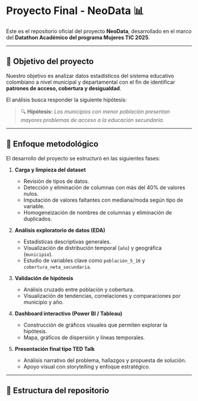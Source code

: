 # Proyecto Final - NeoData 📊

Este es el repositorio oficial del proyecto **NeoData**, desarrollado en el marco del **Datathon Académico del programa Mujeres TIC 2025**.

---

## 🎯 Objetivo del proyecto

Nuestro objetivo es analizar datos estadísticos del sistema educativo colombiano a nivel municipal y departamental con el fin de identificar **patrones de acceso, cobertura y desigualdad**.

El análisis busca responder la siguiente hipótesis:

> 🔍 **Hipótesis:** *Los municipios con menor población presentan mayores problemas de acceso a la educación secundaria.*

---

## 🧪 Enfoque metodológico

El desarrollo del proyecto se estructuró en las siguientes fases:

1. **Carga y limpieza del dataset**  
   - Revisión de tipos de datos.
   - Detección y eliminación de columnas con más del 40% de valores nulos.
   - Imputación de valores faltantes con mediana/moda según tipo de variable.
   - Homogeneización de nombres de columnas y eliminación de duplicados.

2. **Análisis exploratorio de datos (EDA)**  
   - Estadísticas descriptivas generales.
   - Visualización de distribución temporal (`año`) y geográfica (`municipio`).
   - Estudio de variables clave como `población_5_16` y `cobertura_neta_secundaria`.

3. **Validación de hipótesis**  
   - Análisis cruzado entre población y cobertura.
   - Visualización de tendencias, correlaciones y comparaciones por municipio y año.

4. **Dashboard interactivo (Power BI / Tableau)**  
   - Construcción de gráficos visuales que permiten explorar la hipótesis.
   - Mapa, gráficos de dispersión y líneas temporales.

5. **Presentación final tipo TED Talk**  
   - Análisis narrativo del problema, hallazgos y propuesta de solución.
   - Apoyo visual con storytelling y enfoque estratégico.

---

## 📁 Estructura del repositorio
